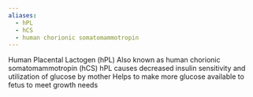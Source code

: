 ```yaml
---
aliases:
  - hPL
  - hCS
  - human chorionic somatomammotropin
---
```

Human Placental Lactogen (hPL) 
Also known as human chorionic somatomammotropin (hCS) 
hPL causes decreased insulin sensitivity and utilization of glucose by mother 
Helps to make more glucose available to fetus to meet growth needs